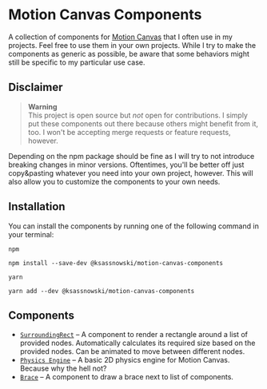 # Motion Canvas Components

A collection of components for [Motion Canvas](https://motioncanvas.io) that I
often use in my projects. Feel free to use them in your own projects. While I
try to make the components as generic as possible, be aware that some behaviors
might still be specific to my particular use case.

## Disclaimer

> **Warning** <br> This project is open source but _not_ open for contributions.
> I simply put these components out there because others might benefit from it,
> too. I won't be accepting merge requests or feature requests, however.

Depending on the npm package should be fine as I will try to not introduce
breaking changes in minor versions. Oftentimes, you'll be better off just
copy&pasting whatever you need into your own project, however. This will also
allow you to customize the components to your own needs.

## Installation

You can install the components by running one of the following command in your
terminal:

`npm`

```
npm install --save-dev @ksassnowski/motion-canvas-components
```

`yarn`

```
yarn add --dev @ksassnowski/motion-canvas-components
```

## Components

- [`SurroundingRect`](/src/components/surrounding-rectangle) – A component to
  render a rectangle around a list of provided nodes. Automatically calculates
  its required size based on the provided nodes. Can be animated to move between
  different nodes.
- [`Physics Engine`](/src/components/physics) – A basic 2D physics engine for
  Motion Canvas. Because why the hell not?
- [`Brace`](/src/components/brace) – A component to draw a brace next to list of
  components.

